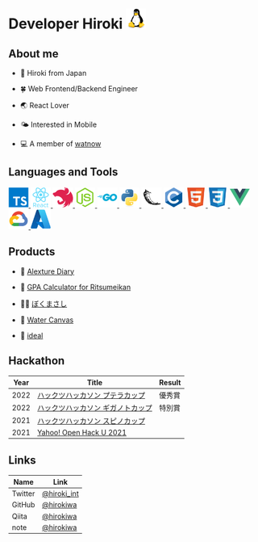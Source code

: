 <!-- ### Hello there 👋 -->

# Developer Hiroki <img src="https://raw.githubusercontent.com/devicons/devicon/1119b9f84c0290e0f0b38982099a2bd027a48bf1/icons/linux/linux-original.svg" alt="linux" width="40" height="40"/>

## About me 
- 🎉 Hiroki from Japan

- 🍀 Web Frontend/Backend Engineer

- 🌏 React Lover

- 🌤 Interested in Mobile

- 💻 A member of [watnow](http://www.watnow.jp/)

## Languages and Tools

<p align="left">
    <a href="https://www.typescriptlang.org/" target="_blank" rel="noreferrer">
        <img src="https://raw.githubusercontent.com/devicons/devicon/master/icons/typescript/typescript-original.svg" alt="typescript" width="40" height="40"/>
    </a>
    <a href="https://reactjs.org/" target="_blank" rel="noreferrer">
        <img src="https://raw.githubusercontent.com/devicons/devicon/master/icons/react/react-original-wordmark.svg" alt="react" width="40" height="40"/>
    </a>
    <a href="https://nestjs.com/" target="_blank" rel="noreferrer">
        <img src="https://raw.githubusercontent.com/devicons/devicon/1119b9f84c0290e0f0b38982099a2bd027a48bf1/icons/nestjs/nestjs-plain.svg" alt="nestjs" width="40" height="40"/>
    </a>
    <a href="https://nodejs.org/" target="_blank" rel="noreferrer">
        <img src="https://raw.githubusercontent.com/devicons/devicon/1119b9f84c0290e0f0b38982099a2bd027a48bf1/icons/nodejs/nodejs-original.svg" alt="nodejs" width="40" height="40"/>
    </a>
    <a href="https://go.dev/" target="_blank" rel="noreferrer">
        <img src="https://raw.githubusercontent.com/devicons/devicon/1119b9f84c0290e0f0b38982099a2bd027a48bf1/icons/go/go-original-wordmark.svg" alt="go" width="40" height="40"/>
    </a>
    <a href="https://www.python.org/" target="_blank" rel="noreferrer">
        <img src="https://raw.githubusercontent.com/devicons/devicon/1119b9f84c0290e0f0b38982099a2bd027a48bf1/icons/python/python-original.svg" alt="python" width="40" height="40"/>
    </a>
    <a href="https://msiz07-flask-docs-ja.readthedocs.io/" target="_blank" rel="noreferrer">
        <img src="https://raw.githubusercontent.com/devicons/devicon/1119b9f84c0290e0f0b38982099a2bd027a48bf1/icons/flask/flask-original.svg" alt="flask" width="40" height="40"/>
    </a>
    <a href="https://clang.llvm.org/" target="_blank" rel="noreferrer">
        <img src="https://raw.githubusercontent.com/devicons/devicon/1119b9f84c0290e0f0b38982099a2bd027a48bf1/icons/c/c-original.svg" alt="c" width="40" height="40"/>
    </a>
    <a href="https://www.w3.org/html/" target="_blank" rel="noreferrer">
        <img src="https://raw.githubusercontent.com/devicons/devicon/1119b9f84c0290e0f0b38982099a2bd027a48bf1/icons/html5/html5-original.svg" alt="html5" width="40" height="40"/>
    </a>
    <a href="https://www.w3schools.com/css/" target="_blank" rel="noreferrer">
        <img src="https://raw.githubusercontent.com/devicons/devicon/1119b9f84c0290e0f0b38982099a2bd027a48bf1/icons/css3/css3-original.svg" alt="css3" width="40" height="40"/>
    </a>
    <a href="https://vuejs.org/index.html" target="_blank" ±rel="noreferrer">
        <img src="https://raw.githubusercontent.com/devicons/devicon/1119b9f84c0290e0f0b38982099a2bd027a48bf1/icons/vuejs/vuejs-original.svg" alt="vuejs" width="40" height="40"/>
    </a>
    <a href="https://console.cloud.google.com" target="_blank" ±rel="noreferrer">
        <img src="https://raw.githubusercontent.com/devicons/devicon/1119b9f84c0290e0f0b38982099a2bd027a48bf1/icons/googlecloud/googlecloud-original.svg" alt="googlecloud" width="40" height="40"/>
    </a>
    <a href="https://azure.microsoft.com" target="_blank" ±rel="noreferrer">
        <img src="https://raw.githubusercontent.com/devicons/devicon/1119b9f84c0290e0f0b38982099a2bd027a48bf1/icons/azure/azure-original.svg" alt="azure" width="40" height="40"/>
    </a>

## Products

- 📸 [Alexture Diary](https://alexturediary.vercel.app/)

- 📌 [GPA Calculator for Ritsumeikan](https://rits-gpa.vercel.app/)

- 🙎‍♂️ [ぼくまさし](https://masashi-calorie.vercel.app/)

- 🎨 [Water Canvas](https://water-canvas.netlify.app/)

- 🍏 [ideal](https://idealapp.vercel.app/)

## Hackathon

| Year | Title | Result |
| ---- | ----- | ------ |
| 2022 | [ハックツハッカソン プテラカップ](https://cup.hackz.team/ptera) | 優秀賞 |
| 2022 | [ハックツハッカソン ギガノトカップ](https://cup.hackz.team/giganoto/) | 特別賞 |
| 2021 | [ハックツハッカソン スピノカップ](https://cup.hackz.team/spino/) | |
| 2021 | [Yahoo! Open Hack U 2021](https://hacku.yahoo.co.jp/2021) | |

## Links

| Name | Link |
| --- | ---|
| Twitter | [@hiroki_int](https://twitter.com/hiroki_int) |
| GitHub | [@hirokiwa](https://github.com/hirokiwa) |
| Qiita | [@hirokiwa](https://qiita.com/hirokiwa) |
| note | [@hirokiwa](https://note.com/hirokiwa) |


<!-- <a href="https://github.com/anuraghazra/github-readme-stats">
  <img align="left" src="https://github-readme-stats.vercel.app/api/top-langs/?username=hirokiwa" />
</a> -->